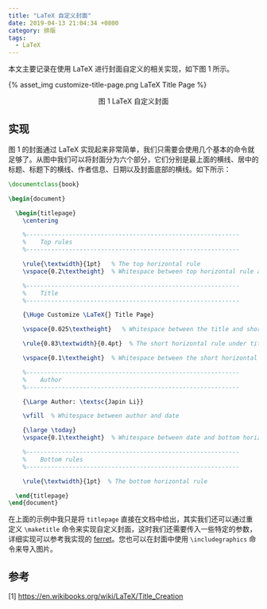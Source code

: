```yaml
---
title: "LaTeX 自定义封面"
date: 2019-04-13 21:04:34 +0800
category: 排版
tags:
  - LaTeX
---
```


本文主要记录在使用 LaTeX 进行封面自定义的相关实现，如下图 1 所示。

{% asset_img customize-title-page.png LaTeX Title Page %}
<p style="text-align:center">图 1 LaTeX 自定义封面</p>

<!-- more -->

## 实现

图 1 的封面通过 LaTeX 实现起来非常简单，我们只需要会使用几个基本的命令就足够了。从图中我们可以将封面分为六个部分，它们分别是最上面的横线、居中的标题、标题下的横线、作者信息、日期以及封面底部的横线。如下所示：

``` tex
\documentclass{book}

\begin{document}

  \begin{titlepage}
    \centering

    %------------------------------------------------------------
    %    Top rules
    %------------------------------------------------------------

    \rule{\textwidth}{1pt}   % The top horizontal rule
    \vspace{0.2\textheight}  % Whitespace between top horizontal rule and title

    %------------------------------------------------------------
    %    Title
    %------------------------------------------------------------

    {\Huge Customize \LaTeX{} Title Page}

    \vspace{0.025\textheight}   % Whitespace between the title and short horizontal rule

    \rule{0.83\textwidth}{0.4pt}  % The short horizontal rule under title

    \vspace{0.1\textheight}  % Whitespace between the short horizontal rule and author

    %------------------------------------------------------------
    %    Author
    %------------------------------------------------------------

    {\Large Author: \textsc{Japin Li}}

    \vfill  % Whitespace between author and date

    {\large \today}
    \vspace{0.1\textheight}  % Whitespace between date and bottom horizontal rule

    %------------------------------------------------------------
    %    Bottom rules
    %------------------------------------------------------------

    \rule{\textwidth}{1pt}  % The bottom horizontal rule

  \end{titlepage}
\end{document}
```

在上面的示例中我只是将 `titlepage` 直接在文档中给出，其实我们还可以通过重定义 `\maketitle` 命令来实现自定义封面，这时我们还需要传入一些特定的参数，详细实现可以参考我实现的 [ferret](https://github.com/japinli/ferret)。您也可以在封面中使用 `\includegraphics` 命令来导入图片。

## 参考

[1] https://en.wikibooks.org/wiki/LaTeX/Title_Creation
